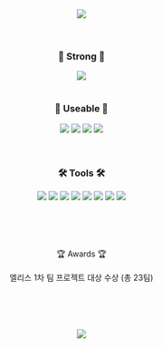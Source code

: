 <div align="center">
<img src="https://capsule-render.vercel.app/api?type=waving&color=gradient&height=200&section=header&text=Yoohayoung&fontSize=90" />
	<div align="center">
  <br/>
  <br/>
 
  <h3>🥇 Strong 🥇</h3>
  <img src="https://img.shields.io/badge/kotlin-7F52FF?style=flat&logo=kotlin&logoColor=white" />
 
  
  <br/>
  <br/>
 
  <h3>🥈 Useable 🥈</h3>
  <img src="https://img.shields.io/badge/Node.js-339933?style=flat&logo=Node.js&logoColor=white" />
  <img src="https://img.shields.io/badge/React-61DAFB?style=flat&logo=React&logoColor=white" />
  <img src="https://img.shields.io/badge/mongoDB-47A248?style=flat&logo=mongodb&logoColor=white" />
  <img src="https://img.shields.io/badge/mariaDB-323D62?style=flat&logo=mariadb&logoColor=white" />
  
  
  
  <br/>
  <br/>
  <br/>
    
  <h3>🛠 Tools 🛠</h3>
  <img src="https://img.shields.io/badge/amazonEC2-FF9900?style=flat&logo=amazonec2&logoColor=white" />
  <img src="https://img.shields.io/badge/GitHub-181717?style=flat&logo=GitHub&logoColor=white" />
  <img src="https://img.shields.io/badge/GitLab-FC6D26?style=flat&logo=gitlab&logoColor=white" />
  <img src="https://img.shields.io/badge/Visual Studio Code-007ACC?style=flat&logo=visualstudiocode&logoColor=white" />
  <img src="https://img.shields.io/badge/androidstudio-3DDC84?style=flat&logo=androidstudio&logoColor=white" />
  <img src="https://img.shields.io/badge/Postman-FF6C37?style=flat&logo=postman&logoColor=white" />
  <img src="https://img.shields.io/badge/NGINX-009639?style=flat&logo=NGINX&logoColor=white" />
  <img src="https://img.shields.io/badge/PM2-2B037A?style=flat&logo=pm2&logoColor=white" />
  
</div>
  <br/>
  <br/>
  <br/>
  <br/>

🏆 Awards 🏆
	<br/><br/>
엘리스 1차 팀 프로젝트 대상 수상 (총 23팀)



  <br/>
  <br/>
  <br/>
  <br/>

<img src="https://capsule-render.vercel.app/api?type=waving&color=gradient&height=200&section=footer" />
